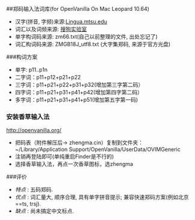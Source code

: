 ##郑码输入法词库(for OpenVanilla On Mac Leopard 10.64)

- 汉字(拼音, 字频)来源:[Lingua.mtsu.edu](http://lingua.mtsu.edu/chinese-computing/statistics/) 
- 词汇以及词频来源: [搜狗实验室](http://www.sogou.com/labs/dl/w.html)
- 单字构词码来源: zm66.txt(自己以前整理的文件, 出处忘记了)
- 词汇构词码来源: ZMGB18J_utf8.txt (大字集郑码, 来源于官方光盘)

###构词方案
- 单字: p11..p1n
- 二字词：p11+p12+p21+p22
- 三字词：p11+p21+p22+p31+p32(增加第三字第二码） 
- 四字词：p11+p21+p31+p41+p42(增加第四字第二码） 
- 多字词：p11+p21+p31+p41+p51(增加第五字第一码) 

### 安装香草输入法
 http://openvanilla.org/
- 把码表（附件解压后-> zhengma.cin）复制到文件夹：
~/Library/Application Support/OpenVanilla/UserData/OVIMGeneric
- 注销再登陆即可(单纯重启Finder是不行的)
- 选择香草输入法，再点一次香草图标，选zhengma

###评价
- *特点* : 五码郑码.
- *优点* : 词汇量大, 顺序合理, 具有单字拼音提示; 兼容快速郑码方案(例如北京==ts, trsj).
- *缺点* : 尚未搞定中文标点. 

